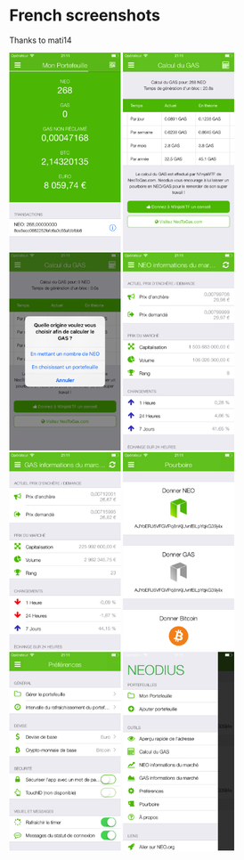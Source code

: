 # French screenshots
Thanks to mati14

<img src="screen-wallet.png" width="200" alt="Wallet view"> <img src="screen-gas-calculation.png" width="200" alt="Wallet view"> <img src="screen-gas-calculation-input.png" width="200" alt="Wallet view">  <img src="screen-neo-market-info.png" width="200" alt="Wallet view"> <img src="screen-gas-market-info.png" width="200" alt="Wallet view"> <img src="screen-tip-jar.png" width="200" alt="Wallet view"> <img src="screen-settings.png" width="200" alt="Wallet view"> <img src="screen-menu.png" width="200" alt="Wallet view">

